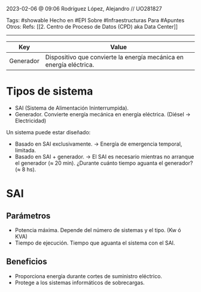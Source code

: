 2023-02-06 @ 09:06
Rodríguez López, Alejandro // UO281827

Tags:
	#showable
	Hecho en #EPI
	Sobre #Infraestructuras 
	Para #Apuntes 
	Otros: 
	Refs: 
		[[2. Centro de Proceso de Datos (CPD) aka Data Center]]
 
<hr>

| Key       | Value |
| --------- | ----- |
| Generador | Dispositivo que convierte la energía mecánica en energía eléctrica.      |

# Tipos de sistema
- SAI (Sistema de Alimentación Ininterrumpida).
- Generador. Convierte energía mecánica en energía eléctrica. (Diésel -> Electricidad)

Un sistema puede estar diseñado:
- Basado en SAI exclusivamente. -> Energía de emergencia temporal, limitada. 
- Basado en SAI + generador. -> El SAI es necesario mientras no arranque el generador ($\approx$ 20 min). ¿Durante cuánto tiempo aguanta el generador? ($\approx$ 8 hs).

# SAI
## Parámetros
- Potencia máxima. Depende del número de sistemas y el tipo. (Kw ó KVA) 
- Tiempo de ejecución. Tiempo que aguanta el sistema con el SAI.

## Beneficios
- Proporciona energía durante cortes de suministro eléctrico.
- Protege a los sistemas informáticos de sobrecargas.